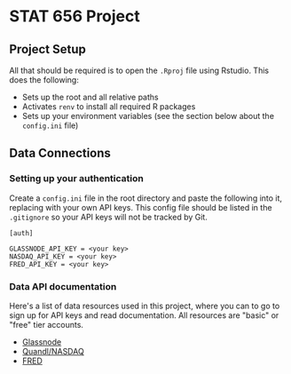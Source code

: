 # STAT 656 Project

## Project Setup

All that should be required is to open the `.Rproj` file using Rstudio. This does the following:

* Sets up the root and all relative paths
* Activates `renv` to install all required R packages
* Sets up your environment variables (see the section below about the `config.ini` file)

## Data Connections

### Setting up your authentication

Create a `config.ini` file in the root directory and paste the following into it, replacing with your own API keys. This config file should be listed in the `.gitignore` so your API keys will not be tracked by Git.

```
[auth]

GLASSNODE_API_KEY = <your key>
NASDAQ_API_KEY = <your key>
FRED_API_KEY = <your key>
```

### Data API documentation

Here's a list of data resources used in this project, where you can to go to sign up for API keys and read documentation. All resources are "basic" or "free" tier accounts.

* [Glassnode](https://docs.glassnode.com/basic-api/)
* [Quandl/NASDAQ](https://docs.data.nasdaq.com/)
* [FRED](https://fred.stlouisfed.org/docs/api/fred/)
